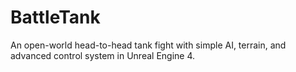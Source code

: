 # BattleTank
An open-world  head-to-head tank fight  with simple AI, terrain, and advanced control system in Unreal Engine 4.
